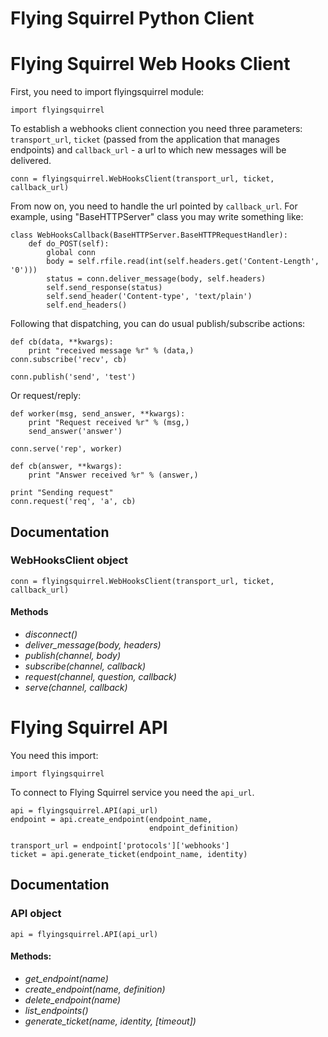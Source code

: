 
Flying Squirrel Python Client
=============================


Flying Squirrel Web Hooks Client
================================

First, you need to import flyingsquirrel module:

    import flyingsquirrel

To establish a webhooks client connection you need three parameters:
`transport_url`, `ticket` (passed from the application that manages
endpoints) and `callback_url` - a url to which new messages will be
delivered.

    conn = flyingsquirrel.WebHooksClient(transport_url, ticket, callback_url)

From now on, you need to handle the url pointed by `callback_url`. For
example, using "BaseHTTPServer" class you may write something like:

    class WebHooksCallback(BaseHTTPServer.BaseHTTPRequestHandler):
        def do_POST(self):
            global conn
            body = self.rfile.read(int(self.headers.get('Content-Length', '0')))
            status = conn.deliver_message(body, self.headers)
            self.send_response(status)
            self.send_header('Content-type', 'text/plain')
            self.end_headers()

Following that dispatching, you can do usual publish/subscribe actions:

    def cb(data, **kwargs):
        print "received message %r" % (data,)
    conn.subscribe('recv', cb)

    conn.publish('send', 'test')

Or request/reply:

    def worker(msg, send_answer, **kwargs):
        print "Request received %r" % (msg,)
        send_answer('answer')

    conn.serve('rep', worker)

    def cb(answer, **kwargs):
        print "Answer received %r" % (answer,)

    print "Sending request"
    conn.request('req', 'a', cb)

Documentation
-------------

### WebHooksClient object

    conn = flyingsquirrel.WebHooksClient(transport_url, ticket, callback_url)

#### Methods

 - *disconnect()*
 - *deliver_message(body, headers)*
 - *publish(channel, body)*
 - *subscribe(channel, callback)*
 - *request(channel, question, callback)*
 - *serve(channel, callback)*


Flying Squirrel API
===================

You need this import:

    import flyingsquirrel


To connect to Flying Squirrel service you need the `api_url`.

    api = flyingsquirrel.API(api_url)
    endpoint = api.create_endpoint(endpoint_name,
                                   endpoint_definition)

    transport_url = endpoint['protocols']['webhooks']
    ticket = api.generate_ticket(endpoint_name, identity)

Documentation
-------------

### API object

    api = flyingsquirrel.API(api_url)

#### Methods:

 - *get_endpoint(name)*
 - *create_endpoint(name, definition)*
 - *delete_endpoint(name)*
 - *list_endpoints()*
 - *generate_ticket(name, identity, [timeout])*


